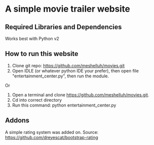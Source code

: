 A simple movie trailer website
================================

Required Libraries and Dependencies
-----------------------------------
Works best with Python v2

How to run this website
-----------------------------------
1. Clone git repo: https://github.com/meshelluh/movies.git 
2. Open IDLE (or whatever python IDE your prefer), then open file "entertainment_center.py", then run the module.

Or

1. Open a terminal and clone https://github.com/meshelluh/movies.git.
2. Cd into correct directory  
3. Run this command: python entertainment_center.py 

Addons 
-----------------------------------
A simple rating system was added on. Source: https://github.com/dreyescat/bootstrap-rating
